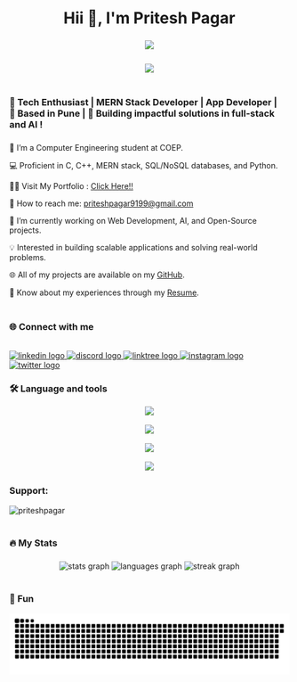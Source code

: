 ###
<h1 align="center">Hii  👋, I'm Pritesh Pagar</h1>

###

<div align="center">
  <img height="250" src="https://user-images.githubusercontent.com/69011963/137184767-79a13ec7-1bb3-4341-a6da-3a149c9c159a.gif"  />
</div>


###

<div align="center">
  <img src="https://visitor-badge.laobi.icu/badge?page_id=PriteshPagar33.PriteshPagar33&" height="30" />
</div>

<br>
<h3 align="left">🌟    Tech Enthusiast   |   MERN Stack Developer |    App Developer  | <br>📍 Based in Pune | 🚀 Building impactful solutions in full-stack and AI  !<br></h3>

###  
🏫 I’m a Computer Engineering student at COEP.  

💻 Proficient in C, C++, MERN stack, SQL/NoSQL databases, and Python.  

👨‍💻 Visit My Portfolio : [Click Here!!](https://my-portfolio-pearl-three-64.vercel.app/)

📧 How to reach me: priteshpagar9199@gmail.com  

🌱 I’m currently working on Web Development, AI, and Open-Source projects.

💡 Interested in building scalable applications and solving real-world problems.  

🌐 All of my projects are available on my [GitHub](https://github.com/PriteshPagar33). 

📄 Know about my experiences through my [Resume](https://drive.google.com/file/d/1aXuUO5Vh0uC-ER8qLODTn1AzIQDtWI_O/view?usp=sharing).  




<h3 align="left"><br>🌐 Connect with me</h3>
<br>
<div align="left">
  <a href="https://www.linkedin.com/in/pritesh-pagar-6157582ab/" target="_blank">
    <img src="https://raw.githubusercontent.com/maurodesouza/profile-readme-generator/master/src/assets/icons/social/linkedin/default.svg" width="52" height="40" alt="linkedin logo" />
  </a>
  <a href="https://mail.google.com/mail/?view=cm&to=priteshpagar9199@gmail.com>
    <img src="https://raw.githubusercontent.com/maurodesouza/profile-readme-generator/master/src/assets/icons/social/gmail/default.svg" width="52" height="40" alt="gmail logo" />
  </a>
  <a href="https://discord.gg/xaYkgddVrQ" target="_blank">
    <img src="https://raw.githubusercontent.com/maurodesouza/profile-readme-generator/master/src/assets/icons/social/discord/default.svg" width="52" height="40" alt="discord logo" />
  </a>
  <a href="https://linktr.ee/priteshpagar" target="_blank">
    <img src="https://raw.githubusercontent.com/maurodesouza/profile-readme-generator/master/src/assets/icons/social/linktree/default.svg" width="52" height="40" alt="linktree logo" />
  </a>
  <a href="https://www.instagram.com/priteshpagar_0709/" target="_blank">
    <img src="https://raw.githubusercontent.com/maurodesouza/profile-readme-generator/master/src/assets/icons/social/instagram/default.svg" width="52" height="40" alt="instagram logo" />
  </a>
  <a href="https://x.com/pritesh_pagar" target="_blank">
    <img src="https://raw.githubusercontent.com/maurodesouza/profile-readme-generator/master/src/assets/icons/social/twitter/default.svg" width="52" height="40" alt="twitter logo" />
  </a>
</div>

###
<h3 align="left">🛠 Language and tools</h3>

<p align="center">
  <a href="https://skillicons.dev">
    <img src="https://skillicons.dev/icons?i=c,cpp,java,python,git,js" />
  </a>
</p>
<p align="center">
  <a href="https://skillicons.dev">
    <img src="https://skillicons.dev/icons?i=tailwind,react,nextjs,nodejs,express,php" />
  </a>
</p>
<p align="center">
  <a href="https://skillicons.dev">
    <img src="https://skillicons.dev/icons?i=bootstrap,html,css,figma,postman,vscode" />
  </a>
</p>
<p align="center">
  <a href="https://skillicons.dev">
    <img src="https://skillicons.dev/icons?i=androidstudio,flutter,firebase,mongodb,mysql,latex" />
  </a>
</p>

###

<h3 align="left">Support:</h3>
<p><a href="https://www.buymeacoffee.com/priteshpagar"> <img align="left" src="https://cdn.buymeacoffee.com/buttons/v2/default-yellow.png" height="50" width="210" alt="priteshpagar" /></a></p><br><br>


###
###

<h3 align="left">🔥   My Stats </h3>

###
###

<div align="center">
  <img src="https://github-readme-stats.vercel.app/api?username=PriteshPagar33&hide_title=false&hide_rank=false&show_icons=true&include_all_commits=true&count_private=true&disable_animations=false&theme=codeSTACKr&locale=en&hide_border=false&order=1" height="150" alt="stats graph"  />
  <img src="https://github-readme-stats.vercel.app/api/top-langs?username=PriteshPagar33&locale=en&hide_title=false&layout=compact&card_width=320&langs_count=5&theme=codeSTACKr&hide_border=false&order=2" height="150" alt="languages graph"  />
  <img src="https://streak-stats.demolab.com?user=PriteshPagar33&locale=en&mode=daily&theme=codeSTACKr&hide_border=false&border_radius=5&order=3" height="150" alt="streak graph"  />
  <br>
  <br>
</div>

###
### 🐍 Fun

<p align="center">
  <img src="https://github.com/PriteshPagar33/PriteshPagar33/blob/output/snake.svg" alt="Snake animation" />
</p>


###

</p>
</div>

###




